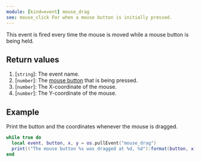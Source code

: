 ```yaml
---
module: [kind=event] mouse_drag
see: mouse_click For when a mouse button is initially pressed.
---
```


<!--
SPDX-FileCopyrightText: 2021 The CC: Tweaked Developers

SPDX-License-Identifier: LicenseRef-CCPL
-->

This event is fired every time the mouse is moved while a mouse button is being held.

## Return values
1. [`string`]: The event name.
2. [`number`]: The [mouse button](mouse_click.html#Mouse_buttons) that is being pressed.
3. [`number`]: The X-coordinate of the mouse.
4. [`number`]: The Y-coordinate of the mouse.

## Example
Print the button and the coordinates whenever the mouse is dragged.

```lua
while true do
  local event, button, x, y = os.pullEvent("mouse_drag")
  print(("The mouse button %s was dragged at %d, %d"):format(button, x, y))
end
```
